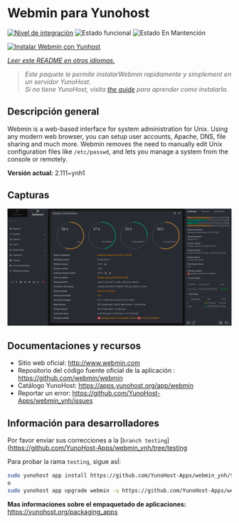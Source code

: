 <!--
Este archivo README esta generado automaticamente<https://github.com/YunoHost/apps/tree/master/tools/readme_generator>
No se debe editar a mano.
-->

# Webmin para Yunohost

[![Nivel de integración](https://dash.yunohost.org/integration/webmin.svg)](https://dash.yunohost.org/appci/app/webmin) ![Estado funcional](https://ci-apps.yunohost.org/ci/badges/webmin.status.svg) ![Estado En Mantención](https://ci-apps.yunohost.org/ci/badges/webmin.maintain.svg)

[![Instalar Webmin con Yunhost](https://install-app.yunohost.org/install-with-yunohost.svg)](https://install-app.yunohost.org/?app=webmin)

*[Leer este README en otros idiomas.](./ALL_README.md)*

> *Este paquete le permite instalarWebmin rapidamente y simplement en un servidor YunoHost.*  
> *Si no tiene YunoHost, visita [the guide](https://yunohost.org/install) para aprender como instalarla.*

## Descripción general

Webmin is a web-based interface for system administration for Unix. Using any modern web browser, you can setup user accounts, Apache, DNS, file sharing and much more. Webmin removes the need to manually edit Unix configuration files like `/etc/passwd`, and lets you manage a system from the console or remotely.

**Versión actual:** 2.111~ynh1

## Capturas

![Captura de Webmin](./doc/screenshots/screenshot.png)

## Documentaciones y recursos

- Sitio web oficial: <http://www.webmin.com>
- Repositorio del código fuente oficial de la aplicación : <https://github.com/webmin/webmin>
- Catálogo YunoHost: <https://apps.yunohost.org/app/webmin>
- Reportar un error: <https://github.com/YunoHost-Apps/webmin_ynh/issues>

## Información para desarrolladores

Por favor enviar sus correcciones a la [`branch testing`](https://github.com/YunoHost-Apps/webmin_ynh/tree/testing

Para probar la rama `testing`, sigue asÍ:

```bash
sudo yunohost app install https://github.com/YunoHost-Apps/webmin_ynh/tree/testing --debug
o
sudo yunohost app upgrade webmin -u https://github.com/YunoHost-Apps/webmin_ynh/tree/testing --debug
```

**Mas informaciones sobre el empaquetado de aplicaciones:** <https://yunohost.org/packaging_apps>
